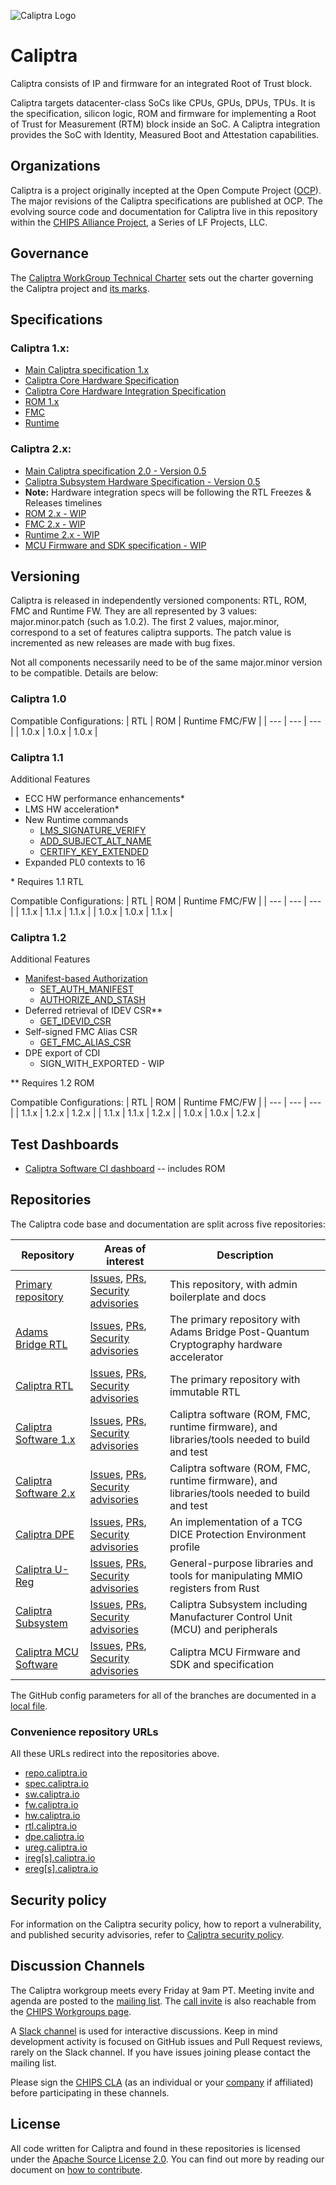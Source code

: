 ![Caliptra Logo](https://chipsalliance.github.io/Caliptra/doc/images/logo/Caliptra_logo_large.png)

# Caliptra

Caliptra consists of IP and firmware for an integrated Root of Trust block.

Caliptra targets datacenter-class SoCs like CPUs, GPUs, DPUs, TPUs. It is the
specification, silicon logic, ROM and firmware for implementing a Root of Trust
for Measurement (RTM) block inside an SoC. A Caliptra integration provides the
SoC with Identity, Measured Boot and Attestation capabilities.

## Organizations

Caliptra is a project originally incepted at the Open Compute Project
([OCP](https://www.opencompute.org/)).  The major revisions of the Caliptra
specifications are published at OCP. The evolving source code and documentation
for Caliptra live in this repository within the [CHIPS Alliance
Project](https://chipsalliance.org/), a Series of LF Projects, LLC.

## Governance

The [Caliptra WorkGroup Technical Charter](https://github.com/chipsalliance/Caliptra/blob/main/CaliptraWGTechnicalCharter.md)
sets out the charter governing the Caliptra project and [its
marks](https://github.com/chipsalliance/Caliptra/blob/main/CaliptraTrademarkPolicy.md).

## Specifications

### Caliptra 1.x:
  * [Main Caliptra specification 1.x](https://github.com/chipsalliance/Caliptra/blob/main/doc/caliptra_1x/Caliptra.md)
  * [Caliptra Core Hardware Specification](https://github.com/chipsalliance/caliptra-rtl/blob/main/docs/CaliptraHardwareSpecification.md)
  * [Caliptra Core Hardware Integration
    Specification](https://github.com/chipsalliance/caliptra-rtl/blob/main/docs/CaliptraIntegrationSpecification.md)
  * [ROM 1.x](https://github.com/chipsalliance/caliptra-sw/blob/main/rom/dev/README.md)
  * [FMC](https://github.com/chipsalliance/caliptra-sw/blob/main/fmc/README.md)
  * [Runtime](https://github.com/chipsalliance/caliptra-sw/blob/main/runtime/README.md)

### Caliptra 2.x:
  * [Main Caliptra specification 2.0 - Version 0.5](https://github.com/chipsalliance/Caliptra/blob/main/doc/Caliptra.md)
  * [Caliptra Subsystem Hardware Specification - Version 0.5](https://github.com/chipsalliance/caliptra-ss/blob/main/docs/Caliptra%202.0%20Subsystem%20Specification%201.pdf)
  * **Note:** Hardware integration specs will be following the RTL Freezes & Releases timelines
  * [ROM 2.x - WIP](https://github.com/chipsalliance/caliptra-sw/blob/main-2.x/rom/dev/README.md)
  * [FMC 2.x - WIP](https://github.com/chipsalliance/caliptra-sw/blob/main-2.x/fmc/README.md)
  * [Runtime 2.x - WIP](https://github.com/chipsalliance/caliptra-sw/blob/main-2.x/runtime/README.md)
  * [MCU Firmware and SDK specification - WIP](https://chipsalliance.github.io/caliptra-mcu-sw/)

## Versioning

Caliptra is released in independently versioned components: RTL, ROM, FMC and Runtime FW. They are all represented by 3 values: major.minor.patch (such as 1.0.2). The first 2 values, major.minor, correspond to a set of features caliptra supports. The patch value is incremented as new releases are made with bug fixes.

Not all components necessarily need to be of the same major.minor version to be compatible. Details are below:

### Caliptra 1.0
Compatible Configurations:
| RTL | ROM | Runtime FMC/FW |
| --- | --- | --- |
| 1.0.x | 1.0.x | 1.0.x |

### Caliptra 1.1

Additional Features
  - ECC HW performance enhancements*
  - LMS HW acceleration*
  - New Runtime commands
    - [LMS_SIGNATURE_VERIFY](https://github.com/chipsalliance/caliptra-sw/blob/caliptra-1.1/runtime/README.md#lms_signature_verify)
    - [ADD_SUBJECT_ALT_NAME](https://github.com/chipsalliance/caliptra-sw/blob/caliptra-1.1/runtime/README.md#add_subject_alt_name)
    - [CERTIFY_KEY_EXTENDED](https://github.com/chipsalliance/caliptra-sw/blob/caliptra-1.1/runtime/README.md#certify_key_extended)
  - Expanded PL0 contexts to 16

\* Requires 1.1 RTL

Compatible Configurations:
| RTL | ROM | Runtime FMC/FW |
| --- | --- | --- |
| 1.1.x | 1.1.x | 1.1.x |
| 1.0.x | 1.0.x | 1.1.x |


### Caliptra 1.2

Additional Features
  - [Manifest-based Authorization](https://github.com/chipsalliance/caliptra-sw/blob/main/auth-manifest/README.md)
    - [SET_AUTH_MANIFEST](https://github.com/chipsalliance/caliptra-sw/blob/main/runtime/README.md#set_auth_manifest)
    - [AUTHORIZE_AND_STASH](https://github.com/chipsalliance/caliptra-sw/blob/main/runtime/README.md#authorize_and_stash)
  - Deferred retrieval of IDEV CSR**
    - [GET_IDEVID_CSR](https://github.com/chipsalliance/caliptra-sw/blob/main/runtime/README.md#get_idevid_csr)
  - Self-signed FMC Alias CSR
    - [GET_FMC_ALIAS_CSR](https://github.com/chipsalliance/caliptra-sw/blob/main/runtime/README.md#get_fmc_alias_csr)
  - DPE export of CDI
    - SIGN_WITH_EXPORTED - WIP

\*\* Requires 1.2 ROM

Compatible Configurations:
| RTL | ROM | Runtime FMC/FW |
| --- | --- | --- |
| 1.1.x | 1.2.x | 1.2.x |
| 1.1.x | 1.1.x | 1.2.x |
| 1.0.x | 1.0.x | 1.2.x |

## Test Dashboards

* [Caliptra Software CI dashboard](https://chipsalliance.github.io/caliptra-sw/)
  -- includes ROM

## Repositories

The Caliptra code base and documentation are split across five repositories:

| Repository | Areas of interest | Description |
| ---------- | ---- | ----------- |
| [Primary repository](https://github.com/chipsalliance/caliptra)  | [Issues](https://github.com/chipsalliance/caliptra/issues),      [PRs](https://github.com/chipsalliance/caliptra/pulls),      [Security advisories](https://github.com/chipsalliance/caliptra/security/advisories)      | This repository, with admin boilerplate and docs |
| [Adams Bridge RTL](https://github.com/chipsalliance/adams-bridge)  | [Issues](https://github.com/chipsalliance/adams-bridge/issues),      [PRs](https://github.com/chipsalliance/adams-bridge/pulls),      [Security advisories](https://github.com/chipsalliance/adams-bridge/security/advisories)      | The primary repository with Adams Bridge Post-Quantum Cryptography hardware accelerator |
| [Caliptra RTL](https://github.com/chipsalliance/caliptra-rtl)     | [Issues](https://github.com/chipsalliance/caliptra-rtl/issues),  [PRs](https://github.com/chipsalliance/caliptra-rtl/pulls),  [Security advisories](https://github.com/chipsalliance/caliptra-rtl/security/advisories)  | The primary repository with immutable RTL |
| [Caliptra Software 1.x](https://github.com/chipsalliance/caliptra-sw) | [Issues](https://github.com/chipsalliance/caliptra-sw/issues),   [PRs](https://github.com/chipsalliance/caliptra-sw/pulls),   [Security advisories](https://github.com/chipsalliance/caliptra-sw/security/advisories)   | Caliptra software (ROM, FMC, runtime firmware), and libraries/tools needed to build and test |
| [Caliptra Software 2.x](https://github.com/chipsalliance/caliptra-sw/tree/main-2.x) | [Issues](https://github.com/chipsalliance/caliptra-sw/issues),   [PRs](https://github.com/chipsalliance/caliptra-sw/pulls),   [Security advisories](https://github.com/chipsalliance/caliptra-sw/security/advisories)   | Caliptra software (ROM, FMC, runtime firmware), and libraries/tools needed to build and test |
| [Caliptra DPE](https://github.com/chipsalliance/caliptra-dpe)     | [Issues](https://github.com/chipsalliance/caliptra-dpe/issues),  [PRs](https://github.com/chipsalliance/caliptra-dpe/pulls),  [Security advisories](https://github.com/chipsalliance/caliptra-dpe/security/advisories)  | An implementation of a TCG DICE Protection Environment profile |
| [Caliptra U-Reg](https://github.com/chipsalliance/caliptra-ureg)  | [Issues](https://github.com/chipsalliance/caliptra-ureg/issues), [PRs](https://github.com/chipsalliance/caliptra-ureg/pulls), [Security advisories](https://github.com/chipsalliance/caliptra-ureg/security/advisories) | General-purpose libraries and tools for manipulating MMIO registers from Rust |
| [Caliptra Subsystem](https://github.com/chipsalliance/caliptra-ss)| [Issues](https://github.com/chipsalliance/caliptra-ss/issues), [PRs](https://github.com/chipsalliance/caliptra-ss/pulls), [Security advisories](https://github.com/chipsalliance/caliptra-ss/security/advisories) | Caliptra Subsystem including Manufacturer Control Unit (MCU) and peripherals |
| [Caliptra MCU Software](https://github.com/chipsalliance/caliptra-mcu-sw)| [Issues](https://github.com/chipsalliance/caliptra-mcu-sw/issues), [PRs](https://github.com/chipsalliance/caliptra-mcu-sw/pulls), [Security advisories](https://github.com/chipsalliance/caliptra-mcu-sw/security/advisories) | Caliptra MCU Firmware and SDK and specification |

The GitHub config parameters for all of the branches are documented in a [local
file](https://github.com/chipsalliance/Caliptra/blob/main/GitHubRules.md).

### Convenience repository URLs

All these URLs redirect into the repositories above.

* [repo.caliptra.io](http://repo.caliptra.io)
* [spec.caliptra.io](http://spec.caliptra.io)
* [sw.caliptra.io](http://sw.caliptra.io)
* [fw.caliptra.io](http://fw.caliptra.io)
* [hw.caliptra.io](http://hw.caliptra.io)
* [rtl.caliptra.io](http://rtl.caliptra.io)
* [dpe.caliptra.io](http://dpe.caliptra.io)
* [ureg.caliptra.io](http://ureg.caliptra.io)
* [ireg\[s\].caliptra.io](http://iregs.caliptra.io)
* [ereg\[s\].caliptra.io](http://eregs.caliptra.io)

## Security policy

For information on the Caliptra security policy, how to report a vulnerability,
and published security advisories, refer to
[Caliptra security policy](https://github.com/chipsalliance/caliptra/security/policy).

## Discussion Channels

The Caliptra workgroup meets every Friday at 9am PT. Meeting invite and agenda
are posted to the [mailing list](https://lists.chipsalliance.org/g/caliptra-wg).
The [call
invite](https://teams.microsoft.com/l/meetup-join/19%3ameeting_ZTViMGQ5MDYtNGY4MS00ODY5LTg4NmQtNDE3N2QwZmVhMmNh%40thread.v2/0?context=%7b%22Tid%22%3a%2272f988bf-86f1-41af-91ab-2d7cd011db47%22%2c%22Oid%22%3a%22661ec88e-77cb-431c-935a-b377b1078af4%22%7d)
is also reachable from the [CHIPS Workgroups
page](https://www.chipsalliance.org/workgroups/).

A [Slack channel](https://join.slack.com/t/caliptraworkspace/signup)
is used for interactive discussions. Keep in mind development activity is focused on
GitHub issues and Pull Request reviews, rarely on the Slack channel. If you have
issues joining please contact the mailing list.

Please sign the [CHIPS CLA](https://github.com/chipsalliance/tsc/tree/main/cla)
(as an individual or your
[company](https://github.com/chipsalliance/tsc/blob/main/cla/CLA-status.yml) if
affiliated) before participating in these channels.

## License

All code written for Caliptra and found in these repositories is licensed under
the [Apache Source License 2.0](https://github.com/chipsalliance/Caliptra/blob/main/LICENSE). You can find out more by reading our
document on [how to contribute](https://github.com/chipsalliance/Caliptra/blob/main/CONTRIBUTING.md).
